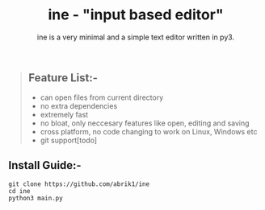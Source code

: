 <h1 align="center"> ine - "input based editor" </h1>
<p align="center">ine is a very minimal and a simple text editor written in py3.</p>
<br>

> ## Feature List:-
> - can open files from current directory
> - no extra dependencies
> - extremely fast
> - no bloat, only neccesary features like open, editing and saving
> - cross platform, no code changing to work on Linux, Windows etc
> - git support[todo]

## Install Guide:- 
```
git clone https://github.com/abrik1/ine
cd ine
python3 main.py
```
